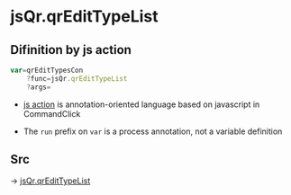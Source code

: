 # jsQr.qrEditTypeList

## Difinition by js action

```js.js
var=qrEditTypesCon
	?func=jsQr.qrEditTypeList
	?args=

```

- [js action](#) is annotation-oriented language based on javascript in CommandClick

- The `run` prefix on `var` is a process annotation, not a variable definition

## Src

-> [jsQr.qrEditTypeList](https://github.com/puutaro/CommandClick/blob/master/app/src/main/java/com/puutaro/commandclick/fragment_lib/terminal_fragment/js_interface/qr/JsQr.kt#L59)


